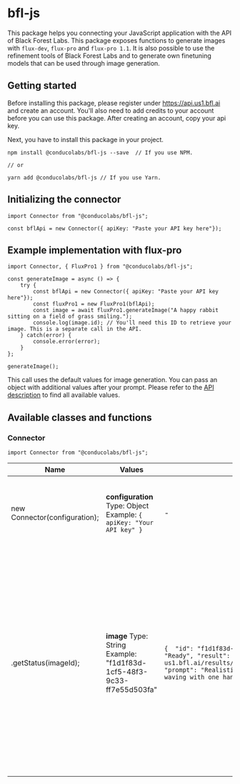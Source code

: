 # bfl-js

This package helps you connecting your JavaScript application with the API of Black Forest Labs. This package exposes functions to generate images with `flux-dev`, `flux-pro` and `flux-pro 1.1`. It is also possible to use the refinement tools of Black Forest Labs and to generate own finetuning models that can be used through image generation.

## Getting started

Before installing this package, please register under https://api.us1.bfl.ai and create an account. You'll also need to add credits to your account before you can use this package. After creating an account, copy your api key.

Next, you have to install this package in your project.

```
npm install @conducolabs/bfl-js --save  // If you use NPM.

// or

yarn add @conducolabs/bfl-js // If you use Yarn.
```

## Initializing the connector

```
import Connector from "@conducolabs/bfl-js";

const bflApi = new Connector({ apiKey: "Paste your API key here"});
```

## Example implementation with flux-pro
```
import Connector, { FluxPro1 } from "@conducolabs/bfl-js";

const generateImage = async () => {
    try {
        const bflApi = new Connector({ apiKey: "Paste your API key here"});
        const fluxPro1 = new FluxPro1(bflApi);
        const image = await fluxPro1.generateImage("A happy rabbit sitting on a field of grass smiling.");
        console.log(image.id); // You'll need this ID to retrieve your image. This is a separate call in the API.
    } catch(error) {
        console.error(error);
    }
};

generateImage();
```

This call uses the default values for image generation. You can pass an object with additional values after your prompt. Please refer to the [API description](https://api.us1.bfl.ai/scalar#tag/tasks/POST/v1/flux-pro) to find all available values.

## Available classes and functions

### Connector

`import Connector from "@conducolabs/bfl-js";`

| Name                          | Values                                                                 | Returns                                                                                                                                                                                                                                                                                                                       | Description                                                                                                                                                                                                                                            |
|-------------------------------|------------------------------------------------------------------------|-------------------------------------------------------------------------------------------------------------------------------------------------------------------------------------------------------------------------------------------------------------------------------------------------------------------------------|--------------------------------------------------------------------------------------------------------------------------------------------------------------------------------------------------------------------------------------------------------|
| new Connector(configuration); | **configuration** Type: Object Example: ```{ apiKey: "Your API key" }```   | -                                                                                                                                                                                                                                                                                                                             | This class initializes the connector and is needed for all available models.                                                                                                                                                                           |
| .getStatus(imageId);          | **image** Type: String Example: "f1d1f83d-1cf5-48f3-9c33-ff7e55d503fa" | ```{  "id": "f1d1f83d-1cf5-48f3-9c33-ff7e55d503fa", "status": "Ready", "result": { "sample": "https://delivery-us1.bfl.ai/results/fd01bf81102a42a387b940865409073f/sample.jpeg", "prompt": "Realistic picture of Commander Con flying in space waving with one hand." }, "progress": null }``` | This async function retrieves the details of an image generation. If the image has finished processing, it will provide all information to download the image. If the image hasn't finished processing, it will return the progress of the generation. |